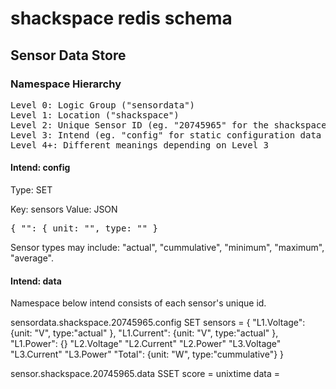 
# shackspace redis schema
## Sensor Data Store
### Namespace Hierarchy
<pre>
Level 0: Logic Group ("sensordata")
Level 1: Location ("shackspace")
Level 2: Unique Sensor ID (eg. "20745965" for the shackspace mains power meter)
Level 3: Intend (eg. "config" for static configuration data or "data" for recorded data)
Level 4+: Different meanings depending on Level 3
</pre>
#### Intend: config
Type: SET

Key: sensors
Value: JSON
<pre>{ "<sensor channel unique id>": { unit: "<SI unit>", type: "<sensor type>" }</pre>

Sensor types may include: "actual", "cummulative", "minimum", "maximum", "average".

#### Intend: data
Namespace below intend consists of each sensor's unique id.

sensordata.shackspace.20745965.config
	SET
		sensors = {
								"L1.Voltage": {unit: "V", type:"actual" },
								"L1.Current": {unit: "V", type:"actual" },
								"L1.Power": {}
								"L2.Voltage"
								"L2.Current"
								"L2.Power"
								"L3.Voltage"
								"L3.Current"
								"L3.Power"
								"Total": {unit: "W", type:"cummulative"}
								}
	
sensor.shackspace.20745965.data
	SSET
		score = unixtime
		data = 
